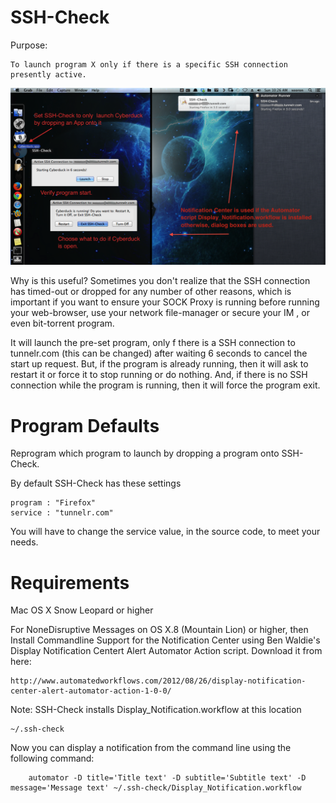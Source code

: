 SSH-Check
=====
Purpose: 

	To launch program X only if there is a specific SSH connection presently active.

<img src="https://github.com/xeoron/SSH-Check/blob/master/images/sshcheck_screenshot.png?raw=true"/>

Why is this useful?
Sometimes you don't realize that the SSH connection has timed-out or dropped for any number of other reasons, which is important if you want to ensure your SOCK Proxy is running before running your web-browser, use your network file-manager or secure your IM , or even bit-torrent program.

It will launch the pre-set program, only f there is a SSH connection to tunnelr.com (this can be changed) after waiting 6 seconds to cancel the start up request. But, if the program is already running, then it will ask to restart it or force it to stop running or do nothing. And, if there is no SSH connection while the program is running, then it will force the program exit.

Program Defaults
======
Reprogram which program to launch by dropping a program onto SSH-Check.

By default SSH-Check has these settings

	program : "Firefox"
	service : "tunnelr.com"

You will have to change the service value, in the source code, to meet your needs.


Requirements
=====
Mac OS X Snow Leopard or higher

For NoneDisruptive Messages on OS X.8 (Mountain Lion) or higher, then Install Commandline Support for the Notification Center using Ben Waldie's Display Notification Centert Alert Automator Action script. Download it from here:

 	http://www.automatedworkflows.com/2012/08/26/display-notification-center-alert-automator-action-1-0-0/	

Note: SSH-Check installs Display_Notification.workflow at this location

	~/.ssh-check


Now you can display a notification from the command line using the following command:

		automator -D title='Title text' -D subtitle='Subtitle text' -D message='Message text' ~/.ssh-check/Display_Notification.workflow
  
	